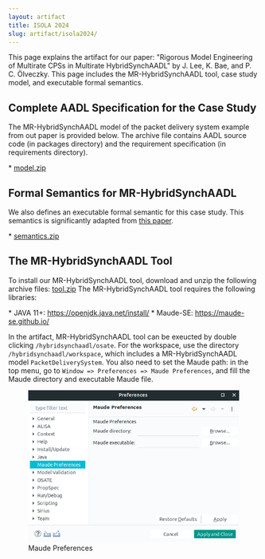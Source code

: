 ```yaml
---
layout: artifact
title: ISOLA 2024
slug: artifact/isola2024/
---
```

<p>
This page explains the artifact for our paper: 
"Rigorous Model Engineering of Multirate CPSs in Multirate HybridSynchAADL"
by J. Lee, K.  Bae, and P. C. Ölveczky. This page includes the 
MR-HybridSynchAADL tool, case study model, and executable formal semantics.
</p>

## Complete AADL Specification for the Case Study ##
<p>
The MR-HybridSynchAADL model of the packet delivery system example from out paper
is provided below. The archive file contains AADL source code (in packages
directory) and the requirement specification (in requirements directory).
</p>
* <a href="https://www.dropbox.com/scl/fi/eern4s3y3bjj3unuxhvzz/PacketDelivery_Multirate.zip?rlkey=v0yh7h5ok2fnkjhlqu8dpwrwb&st=6u4ubzzs&dl=0">model.zip</a>

## Formal Semantics for MR-HybridSynchAADL ##
<p>
We also defines an executable formal semantic for this case study. This
semantics is significantly adapted from <a href="https://hybridsynchaadl.github.io/artifact/isola2022/sttt-paper.pdf">this paper</a>.
</p>
* <a href="https://www.dropbox.com/scl/fi/n82su1xdsbjij3fncqano/semantics.zip?rlkey=1jfwqrslk1fyhyfvubz3vv6k9&st=l3t78qho&dl=0">semantics.zip</a> 

<h2>The MR-HybridSynchAADL Tool</h2>
<p>
To install our MR-HybridSynchAADL tool, download and unzip the following archive files:
<a href="https://www.dropbox.com/sh/rqhw6v8zgyxso84/AADPsfTjIGR8gFxClVxtIRKja?dl=0">tool.zip</a>
The MR-HybridSynchAADL tool requires the following libraries:
</p>
* JAVA 11+: <a href="https://openjdk.java.net/install/">https://openjdk.java.net/install/</a>
* Maude-SE: <a href="https://maude-se.github.io/">https://maude-se.github.io/</a>
<p>
In the artifact, MR-HybridSynchAADL tool can be exeucted by double clicking 
<code>/hybridsynchaadl/osate</code>. For the workspace, use the directory
<code>/hybridsynchaadl/workspace</code>, which includes a MR-HybridSynchAADL model
<code>PacketDeliverySystem</code>. You also need to set the Maude path: in the top menu, go to
<code>Window => Preferences => Maude Preferences</code>, and fill the Maude directory and
executable Maude file.
</p>

<figure>
<img src="../../images/maude_preferences.png" max-width="40%" height="auto">
<figcaption style="font-size: 14px">Maude Preferences</figcaption>
</figure>

<br />
<br />
